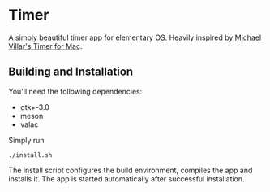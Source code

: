 # Timer

A simply beautiful timer app for elementary OS.
Heavily inspired by [Michael Villar's Timer for Mac](https://github.com/michaelvillar/timer-app).

## Building and Installation

You'll need the following dependencies:
* gtk+-3.0
* meson
* valac

Simply run

```
./install.sh
```

The install script configures the build environment, compiles the app and installs it.
The app is started automatically after successful installation.
